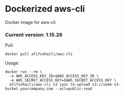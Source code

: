 # Dockerized aws-cli
Docker image for aws-cli

### Current version: 1.15.26

Pull:
```
docker pull afifsohaili/aws-cli
```

Usage:
```
docker run --rm \
  -e AWS_ACCESS_KEY_ID=$AWS_ACCESS_KEY_ID \
  -e AWS_SECRET_ACCESS_KEY=$AWS_SECRET_ACCESS_KEY \
  afifsohaili/aws-cli s3 sync to-upload s3://some-s3-bucket.yourcompany.com --acl=public-read
```
